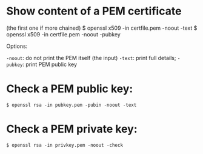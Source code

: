 Show content of a PEM certificate
====
(the first one if more chained)
    $ openssl x509 -in certfile.pem -noout -text
    $ openssl x509 -in certfile.pem -noout -pubkey

Options:

`-noout`:  do not print the PEM itself (the input)
`-text`:   print full details; `-pubkey`: print PEM public key
 
Check a PEM public key:
=====
    $ openssl rsa -in pubkey.pem -pubin -noout -text

Check a PEM private key:
=====
    $ openssl rsa -in privkey.pem -noout -check
